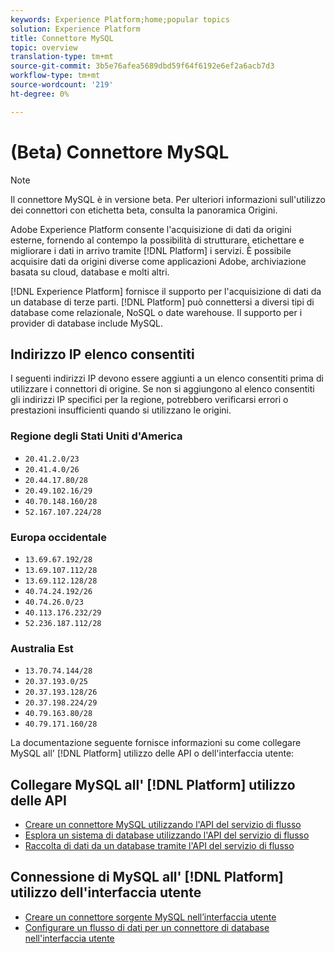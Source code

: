 ```yaml
---
keywords: Experience Platform;home;popular topics
solution: Experience Platform
title: Connettore MySQL
topic: overview
translation-type: tm+mt
source-git-commit: 3b5e76afea5689dbd59f64f6192e6ef2a6acb7d3
workflow-type: tm+mt
source-wordcount: '219'
ht-degree: 0%

---
```



# (Beta) Connettore MySQL

>[!NOTE]
>Il connettore MySQL è in versione beta. Per ulteriori informazioni sull&#39;utilizzo dei connettori con etichetta beta, consulta la panoramica [](../../home.md#terms-and-conditions) Origini.

 Adobe Experience Platform consente l&#39;acquisizione di dati da origini esterne, fornendo al contempo la possibilità di strutturare, etichettare e migliorare i dati in arrivo tramite [!DNL Platform] i servizi. È possibile acquisire dati da origini diverse come applicazioni Adobe, archiviazione basata su cloud, database e molti altri.

[!DNL Experience Platform] fornisce il supporto per l&#39;acquisizione di dati da un database di terze parti. [!DNL Platform] può connettersi a diversi tipi di database come relazionale, NoSQL o date warehouse. Il supporto per i provider di database include MySQL.

## Indirizzo IP  elenco consentiti

I seguenti indirizzi IP devono essere aggiunti a un elenco consentiti  prima di utilizzare i connettori di origine. Se non si aggiungono al elenco consentiti  gli indirizzi IP specifici per la regione, potrebbero verificarsi errori o prestazioni insufficienti quando si utilizzano le origini.

### Regione degli Stati Uniti d&#39;America

- `20.41.2.0/23`
- `20.41.4.0/26`
- `20.44.17.80/28`
- `20.49.102.16/29`
- `40.70.148.160/28`
- `52.167.107.224/28`

### Europa occidentale

- `13.69.67.192/28`
- `13.69.107.112/28`
- `13.69.112.128/28`
- `40.74.24.192/26`
- `40.74.26.0/23`
- `40.113.176.232/29`
- `52.236.187.112/28`

### Australia Est

- `13.70.74.144/28`
- `20.37.193.0/25`
- `20.37.193.128/26`
- `20.37.198.224/29`
- `40.79.163.80/28`
- `40.79.171.160/28`

La documentazione seguente fornisce informazioni su come collegare MySQL all&#39; [!DNL Platform] utilizzo delle API o dell&#39;interfaccia utente:

## Collegare MySQL all&#39; [!DNL Platform] utilizzo delle API

- [Creare un connettore MySQL utilizzando l&#39;API del servizio di flusso](../../tutorials/api/create/databases/mysql.md)
- [Esplora un sistema di database utilizzando l&#39;API del servizio di flusso](../../tutorials/api/explore/database-nosql.md)
- [Raccolta di dati da un database tramite l&#39;API del servizio di flusso](../../tutorials/api/collect/database-nosql.md)

## Connessione di MySQL all&#39; [!DNL Platform] utilizzo dell&#39;interfaccia utente

- [Creare un connettore sorgente MySQL nell’interfaccia utente](../../tutorials/ui/create/databases/mysql.md)
- [Configurare un flusso di dati per un connettore di database nell&#39;interfaccia utente](../../tutorials/ui/dataflow/databases.md)